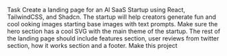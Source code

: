 Task
Create a landing page for an Al SaaS Startup using React, TailwindCSS, and Shadcn. The startup will help creators generate fun and cool ooking images starting base images with text prompts. Make sure the hero section has a cool SVG with the main theme of the startup. The rest of the landing page should include features section, user reviews from twitter section, how it works section and a footer. Make this project
